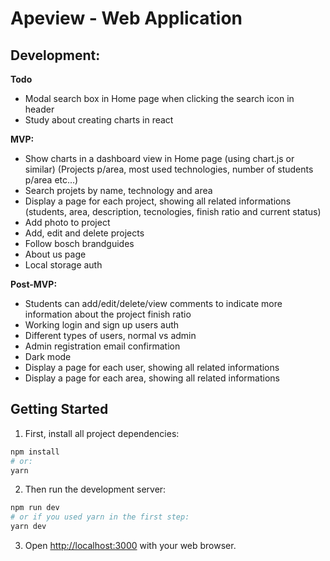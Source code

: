 # Apeview - Web Application

## Development:

**Todo**

- Modal search box in Home page when clicking the search icon in header
- Study about creating charts in react

**MVP:**

- Show charts in a dashboard view in Home page (using chart.js or similar) (Projects p/area, most used technologies, number of students p/area etc...)
- Search projets by name, technology and area
- Display a page for each project, showing all related informations (students, area, description, tecnologies, finish ratio and current status)
- Add photo to project
- Add, edit and delete projects
- Follow bosch brandguides
- About us page
- Local storage auth

**Post-MVP:**

- Students can add/edit/delete/view comments to indicate more information about the project finish ratio
- Working login and sign up users auth
- Different types of users, normal vs admin
- Admin registration email confirmation
- Dark mode
- Display a page for each user, showing all related informations
- Display a page for each area, showing all related informations

## Getting Started

1. First, install all project dependencies:

```bash
npm install
# or:
yarn
```

2. Then run the development server:

```bash
npm run dev
# or if you used yarn in the first step:
yarn dev
```

3. Open [http://localhost:3000](http://localhost:3000) with your web browser.
